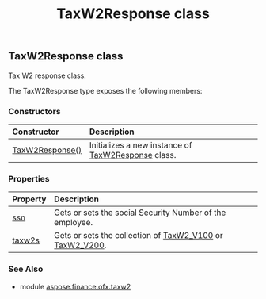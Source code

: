 ﻿---
title: TaxW2Response class
second_title: Aspose.Finance for Python via .NET API References
description: 
type: docs
weight: 90
url: /python-net/aspose.finance.ofx.taxw2/taxw2response/
is_root: false
---

## TaxW2Response class

Tax W2 response class.



The TaxW2Response type exposes the following members:

### Constructors
| Constructor | Description |
| :- | :- |
| [TaxW2Response()](/finance/python-net/aspose.finance.ofx.taxw2/taxw2response/__init__/#) | Initializes a new instance of [TaxW2Response](/finance/python-net/aspose.finance.ofx.taxw2/taxw2response) class. |


### Properties
| Property | Description |
| :- | :- |
| [ssn](/finance/python-net/aspose.finance.ofx.taxw2/taxw2response/ssn) | Gets or sets the social Security Number of the employee. |
| [taxw2s](/finance/python-net/aspose.finance.ofx.taxw2/taxw2response/taxw2s) | Gets or sets the collection of [TaxW2_V100](/finance/python-net/aspose.finance.ofx.taxw2/taxw2_v100) or [TaxW2_V200](/finance/python-net/aspose.finance.ofx.taxw2/taxw2_v200). |


### See Also

* module [aspose.finance.ofx.taxw2](../)
